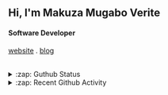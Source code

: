 
## Hi, I'm Makuza Mugabo Verite
<h4>Software Developer</h4>

[website](https://veritem.me) . 
[blog](https://codekin.tech)


<br/>

<details>
  <summary>:zap: Guthub Status</summary>
 <p>
  <p align="center"><img width="100%" src="https://github-readme-stats.vercel.app/api?username=makuzaverite&count_private=true&show_icons=true&include_all_commits=true&show_icons=true&theme=tokyonight" /></p>
  </p>
</details>

<details>
  <summary>:zap: Recent Github Activity</summary>

<!--START_SECTION:activity-->
1. 🎉 Merged PR [#89](https://github.com/PatrickNiyogitare28/customify/pull/89) in [PatrickNiyogitare28/customify](https://github.com/PatrickNiyogitare28/customify)
2. 🎉 Merged PR [#86](https://github.com/PatrickNiyogitare28/customify/pull/86) in [PatrickNiyogitare28/customify](https://github.com/PatrickNiyogitare28/customify)
3. 🎉 Merged PR [#87](https://github.com/PatrickNiyogitare28/customify/pull/87) in [PatrickNiyogitare28/customify](https://github.com/PatrickNiyogitare28/customify)
4. 💪 Opened PR [#87](https://github.com/PatrickNiyogitare28/customify/pull/87) in [PatrickNiyogitare28/customify](https://github.com/PatrickNiyogitare28/customify)
5. ❌ Closed PR [#50](https://github.com/PatrickNiyogitare28/customify/pull/50) in [PatrickNiyogitare28/customify](https://github.com/PatrickNiyogitare28/customify)
<!--END_SECTION:activity-->
</details>


<!--
<h5 align="center"><em>Find me here on the internet</em></h5>
<p align="center"> 
  <a href="https://github.com/makuzaverite?tab=followers">
    <img src="https://img.shields.io/github/followers/makuzaverite?label=Followers&logo=GitHub&style=for-the-badge" alt="GitHub badge" />
  </a>
   <a href="http://twitter.com/makuza_mugabo_v">
    <img src="https://img.shields.io/twitter/follow/makuza_mugabo_v?label=Twitter&logo=twitter&style=for-the-badge" />
  </a>
 <a href="https://www.linkedin.com/in/makuza-mugabo-verite-99369a184/" target="_blank">
  <img src="https://img.shields.io/badge/LinkedIn-%230077B5.svg?&style=for-the-badge&logo=LinkedIn&logoColor=white" alt="LinkedIn">
</a>
<a href="https://dev.to/mugaboverite" target="_blank">
   <img src="https://img.shields.io/badge/DEV-%230A0A0A.svg?&style=for-the-badge&logo=DEV.to&logoColor=white" alt="DEV.to">
</a>
<a href="https://codepen.io/makuza-mugabo-verite" target="_blank">
   <img src="https://img.shields.io/badge/Codepen-%230A0A0A.svg?&style=for-the-badge&logo=Codepen&logoColor=white" alt="Codepen">
</a>
</p>
-->
